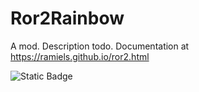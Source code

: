 # Ror2Rainbow
 A mod. Description todo.
Documentation at https://ramiels.github.io/ror2.html


![Static Badge](https://img.shields.io/badge/I%20haven't%20figured%20out%20these%20yet?style=for-the-badge)
